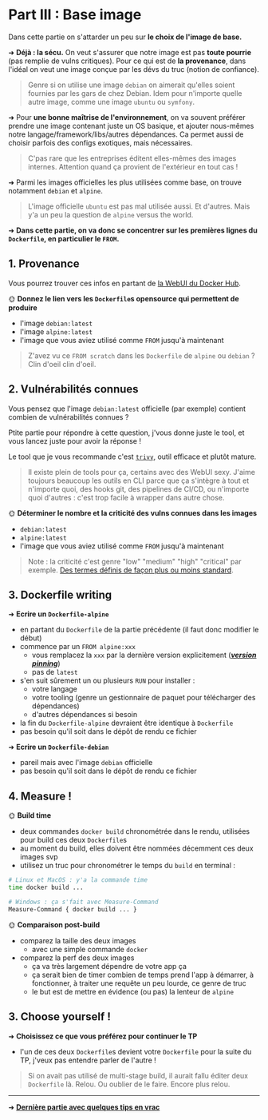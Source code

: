 # Part III : Base image

Dans cette partie on s'attarder un peu sur **le choix de l'image de base.**

➜ **Déjà : la sécu.** On veut s'assurer que notre image est pas **toute pourrie** (pas remplie de vulns critiques). Pour ce qui est de **la provenance**, dans l'idéal on veut une image conçue par les dévs du truc (notion de confiance).

> Genre si on utilise une image `debian` on aimerait qu'elles soient fournies par les gars de chez Debian. Idem pour n'importe quelle autre image, comme une image `ubuntu` ou `symfony`.

➜ Pour **une bonne maîtrise de l'environnement**, on va souvent préférer prendre une image contenant juste un OS basique, et ajouter nous-mêmes notre langage/framework/libs/autres dépendances. Ca permet aussi de choisir parfois des configs exotiques, mais nécessaires.

> C'pas rare que les entreprises éditent elles-mêmes des images internes. Attention quand ça provient de l'extérieur en tout cas !

➜ Parmi les images officielles les plus utilisées comme base, on trouve notamment `debian` et `alpine`.

> L'image officielle `ubuntu` est pas mal utilisée aussi. Et d'autres. Mais y'a un peu la question de `alpine` versus the world.

➜ **Dans cette partie, on va donc se concentrer sur les premières lignes du `Dockerfile`, en particulier le `FROM`.**

## 1. Provenance

Vous pourrez trouver ces infos en partant de [la WebUI du Docker Hub](https://hub.docker.com/).

🌞 **Donnez le lien vers les `Dockerfile`s opensource qui permettent de produire**

- l'image `debian:latest`
- l'image `alpine:latest`
- l'image que vous aviez utilisé comme `FROM` jusqu'à maintenant

> Z'avez vu ce `FROM scratch` dans les `Dockerfile` de `alpine` ou `debian` ? Clin d'oeil clin d'oeil. 

## 2. Vulnérabilités connues

Vous pensez que l'image `debian:latest` officielle (par exemple) contient combien de vulnérabilités connues ?

Ptite partie pour répondre à cette question, j'vous donne juste le tool, et vous lancez juste pour avoir la réponse !

Le tool que je vous recommande c'est [`trivy`](https://github.com/aquasecurity/trivy), outil efficace et plutôt mature.

> Il existe plein de tools pour ça, certains avec des WebUI sexy. J'aime toujours beaucoup les outils en CLI parce que ça s'intègre à tout et n'importe quoi, des hooks git, des pipelines de CI/CD, ou n'importe quoi d'autres : c'est trop facile à wrapper dans autre chose.

🌞 **Déterminer le nombre et la criticité des vulns connues dans les images**

- `debian:latest`
- `alpine:latest`
- l'image que vous aviez utilisé comme `FROM` jusqu'à maintenant

> Note : la criticité c'est genre "low" "medium" "high" "critical" par exemple. [Des termes définis de façon plus ou moins standard](https://nvd.nist.gov/vuln-metrics).

## 3. Dockerfile writing

➜ **Ecrire un `Dockerfile-alpine`**

- en partant du `Dockerfile` de la partie précédente (il faut donc modifier le début)
- commence par un `FROM alpine:xxx`
  - vous remplacez la `xxx` par la dernière version explicitement ([***version pinning***](https://jonathan.bergknoff.com/journal/always-pin-your-versions/))
  - pas de `latest`
- s'en suit sûrement un ou plusieurs `RUN` pour installer :
  - votre langage
  - votre tooling (genre un gestionnaire de paquet pour télécharger des dépendances)
  - d'autres dépendances si besoin
- la fin du `Dockerfile-alpine` devraient être identique à `Dockerfile`
- pas besoin qu'il soit dans le dépôt de rendu ce fichier

➜ **Ecrire un `Dockerfile-debian`**

- pareil mais avec l'image `debian` officielle
- pas besoin qu'il soit dans le dépôt de rendu ce fichier

## 4. Measure !

🌞 **Build time**

- deux commandes `docker build` chronométrée dans le rendu, utilisées pour build ces deux `Dockerfile`s
- au moment du build, elles doivent être nommées décemment ces deux images svp
- utilisez un truc pour chronométrer le temps du `build` en terminal :

```bash
# Linux et MacOS : y'a la commande time
time docker build ...

# Windows : ça s'fait avec Measure-Command
Measure-Command { docker build ... }
```

🌞 **Comparaison post-build**

- comparez la taille des deux images
  - avec une simple commande `docker`
- comparez la perf des deux images
  - ça va très largement dépendre de votre app ça
  - ça serait bien de timer combien de temps prend l'app à démarrer, à fonctionner, à traiter une requête un peu lourde, ce genre de truc
  - le but est de mettre en évidence (ou pas) la lenteur de `alpine`

## 3. Choose yourself !

➜ **Choisissez ce que vous préférez pour continuer le TP**

- l'un de ces deux `Dockerfile`s devient votre `Dockerfile` pour la suite du TP, j'veux pas entendre parler de l'autre !

> Si on avait pas utilisé de multi-stage build, il aurait fallu éditer deux `Dockerfile` là. Relou. Ou oublier de le faire. Encore plus relou.

---

➜ [**Dernière partie avec quelques tips en vrac**](./part4.md)
